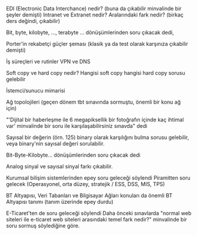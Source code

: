 EDI (Electronic Data Interchance) nedir? (buna da çıkabilir minvalinde bir şeyler demişti)
Intranet ve Extranet nedir? Aralarındaki fark nedir? (birkaç ders değindi, çıkabilir)

Bit, byte, kilobyte, ..., terabyte ... dönüşümlerinden soru çıkacak dedi, 

Porter'in rekabetçi güçler şeması (klasik ya da test olarak karşınıza çıkabilir demişti) 

İş süreçleri ve rutinler
VPN ve DNS

Soft copy ve hard copy nedir? Hangisi soft copy hangisi hard copy sorusu gelebilir 

İstemci/sunucu mimarisi

Ağ topolojileri (geçen dönem tbt sınavında sormuştu, önemli bir konu ağ için)

"'Dijital bir haberleşme ile 6 megapiksellik bir fotoğrafın içinde kaç ihtimal var' minvalinde bir soru ile karşılaşabilirsiniz sınavda" dedi

Sayısal bir değerin (örn. 125) binary olarak karşılığını bulma sorusu gelebilir, veya binary'nin sayısal değeri sorulabilir.

Bit-Byte-Kilobyte... dönüşümlerinden soru çıkacak dedi

Analog sinyal ve sayısal sinyal farkı çıkabilir.


Kurumsal bilişim sistemlerinden epey soru geleceği söylendi
	Piramitten soru gelecek (Operasyonel, orta düzey, stratejik / ESS, DSS, MIS, TPS)

BT Altyapısı, Veri Tabanları ve Bilgisayar Ağları konuları da önemli
	BT Altyapısı tanımı (tanım üzerinde epey durdu)


E-Ticaret'ten de soru geleceği söylendi
	Daha önceki sınavlarda "normal web siteleri ile e-ticaret web siteleri arasındaki temel fark nedir?" minvalinde bir soru sormuş söylediğine göre.



